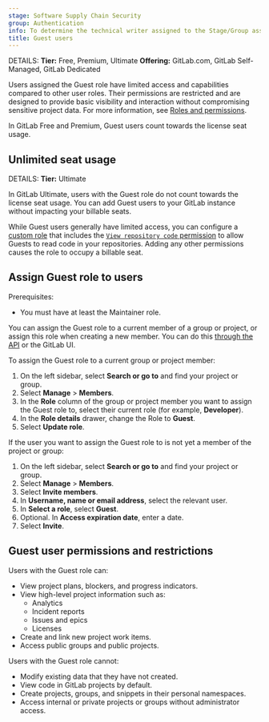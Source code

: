 ```yaml
---
stage: Software Supply Chain Security
group: Authentication
info: To determine the technical writer assigned to the Stage/Group associated with this page, see https://handbook.gitlab.com/handbook/product/ux/technical-writing/#assignments
title: Guest users
---
```


DETAILS:
**Tier:** Free, Premium, Ultimate
**Offering:** GitLab.com, GitLab Self-Managed, GitLab Dedicated

Users assigned the Guest role have limited access and capabilities compared to other user roles. Their permissions are restricted and are designed to provide basic visibility and interaction without compromising sensitive project data. For more information, see [Roles and permissions](../user/permissions.md).

In GitLab Free and Premium, Guest users count towards the license seat usage.

## Unlimited seat usage

DETAILS:
**Tier:** Ultimate

In GitLab Ultimate, users with the Guest role do not count towards the license seat usage. You can add Guest users to your GitLab instance without impacting your billable seats.

While Guest users generally have limited access, you can configure a [custom role](../user/custom_roles.md) that includes the [`View repository code` permission](../user/custom_roles/abilities.md#source-code-management) to allow Guests to read code in your repositories. Adding any other permissions causes the role to occupy a billable seat.

## Assign Guest role to users

Prerequisites:

- You must have at least the Maintainer role.

You can assign the Guest role to a current member of a group or project, or assign this role when creating a new member. You can do this [through the API](../api/members.md#add-a-member-to-a-group-or-project) or the GitLab UI.

To assign the Guest role to a current group or project member:

1. On the left sidebar, select **Search or go to** and find your project or group.
1. Select **Manage** > **Members**.
1. In the **Role** column of the group or project member you want to assign the Guest role to, select their current role (for example, **Developer**).
1. In the **Role details** drawer, change the Role to **Guest**.
1. Select **Update role**.

If the user you want to assign the Guest role to is not yet a
member of the project or group:

1. On the left sidebar, select **Search or go to** and find your project or group.
1. Select **Manage** > **Members**.
1. Select **Invite members**.
1. In **Username, name or email address**, select the relevant user.
1. In **Select a role**, select **Guest**.
1. Optional. In **Access expiration date**, enter a date.
1. Select **Invite**.

## Guest user permissions and restrictions

Users with the Guest role can:

- View project plans, blockers, and progress indicators.
- View high-level project information such as:
  - Analytics
  - Incident reports
  - Issues and epics
  - Licenses
- Create and link new project work items.
- Access public groups and public projects.

Users with the Guest role cannot:

- Modify existing data that they have not created.
- View code in GitLab projects by default.
- Create projects, groups, and snippets in their personal namespaces.
- Access internal or private projects or groups without administrator access.

